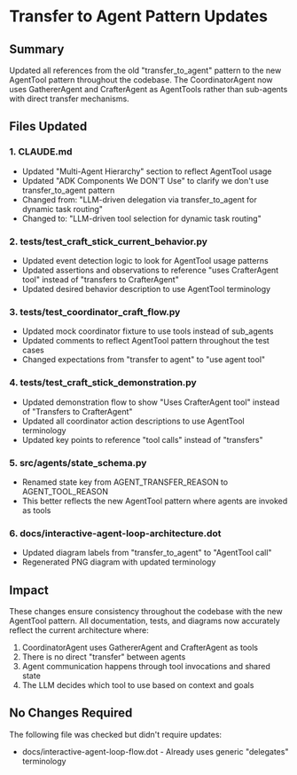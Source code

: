 # Transfer to Agent Pattern Updates

## Summary

Updated all references from the old "transfer_to_agent" pattern to the new AgentTool pattern throughout the codebase. The CoordinatorAgent now uses GathererAgent and CrafterAgent as AgentTools rather than sub-agents with direct transfer mechanisms.

## Files Updated

### 1. CLAUDE.md
- Updated "Multi-Agent Hierarchy" section to reflect AgentTool usage
- Updated "ADK Components We DON'T Use" to clarify we don't use transfer_to_agent pattern
- Changed from: "LLM-driven delegation via transfer_to_agent for dynamic task routing"
- Changed to: "LLM-driven tool selection for dynamic task routing"

### 2. tests/test_craft_stick_current_behavior.py
- Updated event detection logic to look for AgentTool usage patterns
- Updated assertions and observations to reference "uses CrafterAgent tool" instead of "transfers to CrafterAgent"
- Updated desired behavior description to use AgentTool terminology

### 3. tests/test_coordinator_craft_flow.py
- Updated mock coordinator fixture to use tools instead of sub_agents
- Updated comments to reflect AgentTool pattern throughout the test cases
- Changed expectations from "transfer to agent" to "use agent tool"

### 4. tests/test_craft_stick_demonstration.py
- Updated demonstration flow to show "Uses CrafterAgent tool" instead of "Transfers to CrafterAgent"
- Updated all coordinator action descriptions to use AgentTool terminology
- Updated key points to reference "tool calls" instead of "transfers"

### 5. src/agents/state_schema.py
- Renamed state key from AGENT_TRANSFER_REASON to AGENT_TOOL_REASON
- This better reflects the new AgentTool pattern where agents are invoked as tools

### 6. docs/interactive-agent-loop-architecture.dot
- Updated diagram labels from "transfer_to_agent" to "AgentTool call"
- Regenerated PNG diagram with updated terminology

## Impact

These changes ensure consistency throughout the codebase with the new AgentTool pattern. All documentation, tests, and diagrams now accurately reflect the current architecture where:

1. CoordinatorAgent uses GathererAgent and CrafterAgent as tools
2. There is no direct "transfer" between agents
3. Agent communication happens through tool invocations and shared state
4. The LLM decides which tool to use based on context and goals

## No Changes Required

The following file was checked but didn't require updates:
- docs/interactive-agent-loop-flow.dot - Already uses generic "delegates" terminology